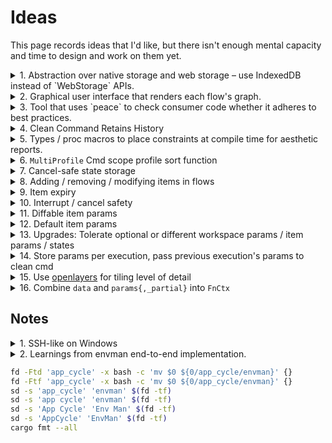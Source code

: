 # Ideas

This page records ideas that I'd like, but there isn't enough mental capacity and time to design and work on them yet.

<details>
<summary>1. Abstraction over native storage and web storage &ndash; use IndexedDB instead of `WebStorage` APIs.</summary>
<div>
</div>
</details>

<details>
<summary>2. Graphical user interface that renders each flow's graph.</summary>
<div>

1. Each item is a node.
2. User can select which nodes to run &ndash; these may be a subset of the flow.
3. User can select beginning and ending nodes &ndash; and these can be in reverse order.

    <!--  -->

**Note:** Graphviz is compiled to WASM and published by [hpcc-systems/hpcc-js-wasm](https://github.com/hpcc-systems/hpcc-js-wasm). May be able to use that to render.

[graphviz-visual-editor](https://github.com/magjac/graphviz-visual-editor) is a library that allows basic editing of a graphviz graph. It's not yet developed to a point that is intuitive for users.

</div>
</details>

<details>
<summary>3. Tool that uses `peace` to check consumer code whether it adheres to best practices.</summary>
<div>
</div>
</details>
<details>
<summary>4. Clean Command Retains History</summary>
<div>

End users may want to see what was previously deployed.

If we retain a `${profile}/.history` directory with all previous execution information, it allows:

* Re-attempting clean up.
* Reporting on what was cleaned up.
* Computing costs of all executions

Perhaps we should make the API be, on `visit`, return a list of identifiers for things to clean up.

</div>
</details>
<details>
<summary>5. Types / proc macros to place constraints at compile time for aesthetic reports.</summary>
<div>

* short summary sentences
* 2 ~ 3 sentence paragraphs / word limit


```rust
/// An ID
#[derive(Clone, Debug, PartialEq, Eq)]
pub struct Id<'s>(Cow<'s, str>);

/// Single line description, hard limit of 200 characters.
#[derive(Clone, Debug, PartialEq, Eq)]
pub struct DescShort<'s>(Cow<'s, str>);
```

</div>
</details>
<details>
<summary>6. <code>MultiProfile</code> Cmd scope profile sort function</summary>
<div>

Users may want to sort profiles in the profile directory differently to their alphabetical / lexicographical sorting.

This may be dependent on profile params &ndash; sort env based on env type, last execution time &ndash; profile history.

</div>
</details>

<details>
<summary>7. Cancel-safe state storage</summary>
<div>

When an item ensure does multiple writes, there is a possibility of not all of those writes occur during execution:

* user interrupts the execution.
* internet connection drops.
* machine loses power.

In the last case, we cannot safely write state to disk, so a `StateCurrent` discover is needed to bring `StatesCurrentStored` up to date. However, the previous two cases, it is possible for `Item`s to return `State` that has been partially ensured, without making any further outgoing calls -- i.e. infer `StatesEnsured` based on the successful writes so far.

Note that this places a burden on the `Item` implementor to return the partial state ensured (which may conflict with keeping the `State` simple), as well as make the `ApplyFns::exec` return value more complex.

The trade off may not be worthwhile.

</div>
</details>

<details>
<summary>8. Adding / removing / modifying items in flows</summary>
<div>

Implementors may add/remove/modify items in flows.

Peace needs to be designed such that these changes do not cause already-existent flows to not be loadable, i.e. when:

* `states_*.yaml` contains state for which an item no longer exists in the flow.
* `states_*.yaml` does not contain state for an item that is newly added to the flow.
* `states_*.yaml` contains state whose fields are different to a new version of an item.

    This one can be addressed by having `State` be an enum, with versioned variants.

</div>
</details>

<details>
<summary>9. Item expiry</summary>
<div>

For items that cost, it is useful to have an expiry time that causes it to be deleted.

* This would have to be supported by the service that hosts the item.
* There should be a way to notify the user of items that are about to expire.
* There should also be a way to extend the item expiry times easily.

</div>
</details>

<details>
<summary>10. Interrupt / cancel safety</summary>
<div>

The [`tokio-graceful-shutdown`] library can be used to introduce interrupt safety into item executions. This is particularly useful for write functions.

See the [`is_shutdown_requested`] method in particular.

[`tokio-graceful-shutdown`]: https://github.com/Finomnis/tokio-graceful-shutdown
[`is_shutdown_requested`]: https://docs.rs/tokio-graceful-shutdown/latest/tokio_graceful_shutdown/struct.SubsystemHandle.html#method.is_shutdown_requested

</div>
</details>

<details>
<summary>11. Diffable item params</summary>
<div>

`DiffCmd` originally was written to diff the current and goal states. However, with the second use case of "diff states between two profiles", it is also apparent that other related functionality is useful:

* Diff profile params / flow params.
* Diff item params between profiles for a given flow.

Because of diffable params, and [#94], the `Item` should likely have:

* `type Params: ItemParams + Serialize + DeserializeOwned`.
* feature gated `fn item_params_diff(..)`.

`fn item_params_diff(..)` should likely have a similar signature to `fn state_diff(..)`, whereby if one uses  `XData<'_>`, the other should as well for consistency:

* For `MultiProfileSingleFlow` commands, a diff for item params which contains a referential value (e.g. "use the `some_predecessor.ip_address()`") may(?) need information about `some_predecessor` through `Resources` / `Data`.

We should work out the design of that before settling on what `state_diff` and `item_params_diff`'s function parameters will be. See **Design Thoughts** on [#94] for how it may look like.

</div>
</details>

<details>
<summary>12. Default item params</summary>
<div>

An `Item`'s params may not necessarily be mandatory. From the `Params` type (and corresponding trait), Peace may:

* Insert default param values, if the `Item` implementor provides a default
* Still make the params required if there is no default.
* Provide a way for `ParamsSpec` for each field to be the default, or a mapping function.

</div>
</details>

<details>
<summary>13. Upgrades: Tolerate optional or different workspace params / item params / states</summary>
<div>

When new workspace params are added, or new items are added to a flow, existing `*_params.yaml`, `item_params.yaml`, and `states_*.yaml` may not contain values for those newly added params / items.

Automation software should be able to:

* Work with missing parameters.
* Work with changed parameter types.

When workspace params / items are removed from a flow, leftover params / state are no longer used. However, we may want to do one of:

* Notify the user to clean up unused params
* Peace should ignore it
* Inform the automator to still register the item, so that old execution may be loaded.

</div>
</details>

<details>
<summary>14. Store params per execution, pass previous execution's params to clean cmd</summary>
<div>

Instead of requiring `Item::State` to store the params used when applied, maybe we should store the params used in the last ensure alongside that item's state.

Users are concerned with the current state of the item. They also may be concerned with the parameters used to produce that state. Requiring item implementors to store paths / IP addresses within the state that has been ensured feels like unnecessary duplication.

However, when comparing diffs, we would hope either:

* The params used to discover the current and goal states are the same, or
* The "params and states" pairs are both compared.

Also:

* `apply_check` needs to have both the old and new params to determine whether apply needs to be executed.
* `State` as the output API, should not necessarily include params.
* When parameters change, and an apply is interrupted, then we may have earlier items using the new parameters, and later items still on the previous parameters. More complicated still, is if parameters change *in the middle of an interruption*, and re-applied.

Perhaps there should be a `(dest_parameters, Item::State)` current state, and a `(src_parameters, Item::State)` goal state. That makes sense for file downloads if we care about cleaning up the previous `dest_path`, to move a file to the new `dest_path`.

Or, all dest parameters should be in `Item::State`, because that's what's needed to know if something needs to change.

</div>
</details>

<details>
<summary>15. Use <a href="https://openlayers.org/">openlayers</a> for tiling level of detail</summary>
<div>

Generate dot diagram using graphviz with full resolution, and then convert to tiles, then display different styling depending on the state of each item.

</div>
</details>

<details>
<summary>16. Combine <code>data</code> and <code>params{,_partial}</code> into <code>FnCtx</code></summary>
<div>

`Item` functions take in `FnCtx`, `data`, and item `params` as separate arguments.

This was done to:

* Reduce the additional layer to get `Item::Params`, or `Item::ParamsPartial`.
* Avoid progress sender from being passed in to function that didn't need it.

However, functions don't necessarily need runtime `fn_ctx` or `data`, making it noise in the signature.

Should we combine all 3 into `FnCtx`? It would make `FnCtx` type parameterized over `Params` and `ParamsPartial`.

</div>
</details>


## Notes

<details>
<summary>1. SSH-like on Windows</summary>
<div>

* psexec
* [Windows powershell and WinRM](https://stackoverflow.com/questions/10237083/how-to-programmatically-remotely-execute-a-program-in-ec2-windows-instance/13284313#13284313)

</div>
</details>

<details>
<summary>2. Learnings from envman end-to-end implementation.</summary>
<div>

1. Referential lookup of values in state / item params. ([#94])
2. AWS SDK is not WASM ready -- includes `mio` unconditionally through `tokio` (calls UDP). ([aws-sdk-rust#59])
3. AWS SDK does not always include error detail -- S3 `head_object`. ([aws-sdk-rust#227])
4. Progress output should enable-able for state current / goal discover / clean functions.
5. Flow params are annoying to register every time we add another item. Maybe split end user provided params from item params.
6. Blank item needs a lot of rework to be easier to implement an item. ([67], [#96])
7. For `ApplyCmd`, collect `StateCurrent`, `StateGoal`, `StateDiff` in execution report.
8. AWS errors' `code` and `message` should be shown to the user.
9. Progress limit should not be returned in `ApplyFns::check`, but sent through `progress_sender.limit(ProgressLimit)`. This simplifies `check`, and allows state current/goal discovery to set the limits easily.
10. Consolidate `StatesDiscoverCmd` and `ApplyCmd`, so the outcome of a command is generic. Maybe use a trait and structs, instead of enum variants and hardcoded inlined functions, so that it is extendable.
11. Add an `ListKeysAligned` presentable type so `Presenter`s can align keys of a list dynamically.
12. Remove the `peace_cfg::State` type.
13. Contextual presentable strings, for states and diffs.

    What command is this called for:

    - state current: "is .."
    - goal state: "should be .."
    - diff between current and goal: "will change from .. to .."
    - diff between current and cleaned: "will change from .. to .."
    - diff between two profiles' current states: : "left is .., right is .."

    Maybe we don't burden the presenter implementation, but Peace will insert the contextual words

14. Easy API functions for diffing -- current vs goal, between profiles' current states.
15. What about diffing states of different state versions?

    Maybe this is already taken care of -- `state_diff` is already passed in both `State`s, so implementors had to manage it already.

16. Rename `StatesCurrentStored`, because we may need to distinguish between `StatesCurrentSaved`, `StatesGoalSaved`.



[#67]: https://github.com/azriel91/peace/issues/67
[#94]: https://github.com/azriel91/peace/issues/94
[#96]: https://github.com/azriel91/peace/issues/96
[aws-sdk-rust#59]: https://github.com/awslabs/aws-sdk-rust/issues/59
[aws-sdk-rust#227]: https://github.com/awslabs/aws-sdk-rust/issues/227

</div>
</details>


```bash
fd -Ftd 'app_cycle' -x bash -c 'mv $0 ${0/app_cycle/envman}' {}
fd -Ftf 'app_cycle' -x bash -c 'mv $0 ${0/app_cycle/envman}' {}
sd -s 'app_cycle' 'envman' $(fd -tf)
sd -s 'app cycle' 'envman' $(fd -tf)
sd -s 'App Cycle' 'Env Man' $(fd -tf)
sd -s 'AppCycle' 'EnvMan' $(fd -tf)
cargo fmt --all
```
